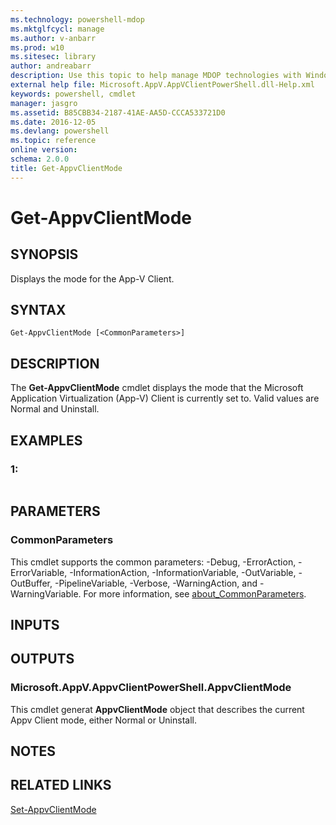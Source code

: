 ```yaml
---
ms.technology: powershell-mdop
ms.mktglfcycl: manage
ms.author: v-anbarr
ms.prod: w10
ms.sitesec: library
author: andreabarr
description: Use this topic to help manage MDOP technologies with Windows PowerShell.
external help file: Microsoft.AppV.AppVClientPowerShell.dll-Help.xml
keywords: powershell, cmdlet
manager: jasgro 
ms.assetid: B85CBB34-2187-41AE-AA5D-CCCA533721D0
ms.date: 2016-12-05
ms.devlang: powershell
ms.topic: reference
online version: 
schema: 2.0.0
title: Get-AppvClientMode
---
```


# Get-AppvClientMode

## SYNOPSIS
Displays the mode for the App-V Client.

## SYNTAX

```
Get-AppvClientMode [<CommonParameters>]
```

## DESCRIPTION
The **Get-AppvClientMode** cmdlet displays the mode that the Microsoft Application Virtualization (App-V) Client is currently set to.
Valid values are Normal and Uninstall.

## EXAMPLES

### 1:
```

```

## PARAMETERS

### CommonParameters
This cmdlet supports the common parameters: -Debug, -ErrorAction, -ErrorVariable, -InformationAction, -InformationVariable, -OutVariable, -OutBuffer, -PipelineVariable, -Verbose, -WarningAction, and -WarningVariable. For more information, see [about_CommonParameters](http://go.microsoft.com/fwlink/?LinkID=113216).

## INPUTS

## OUTPUTS

### Microsoft.AppV.AppvClientPowerShell.AppvClientMode
This cmdlet generat **AppvClientMode** object that describes the current Appv Client mode, either Normal or Uninstall.

## NOTES

## RELATED LINKS

[Set-AppvClientMode](./Set-AppvClientMode.md)


